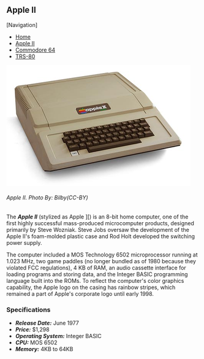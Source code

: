 <!DOCTYPE html>

<html>
 
  <head>
     <meta charset="utf-8">
     <title>Flynn's Retro Computers</title>
  <head>

  <body>

<h2>Apple II</h2>

[Navigation]
<ul>
<li><a href="index.html">Home</a></li>
<li><a href="apple-ii.html">Apple II</a></li>
<li><a href="commodore-64.html">Commodore 64</a></li>
<li><a href="trs-80.html">TRS-80</a></li>
</ul>

<img src="apple-ii.jpg" alt=apple>
<h6>Apple II. <em>Photo By: Bilby(CC-BY)</em></h6>

<p>The <strong><em>Apple II</strong></em> (stylized as Apple ][) is an 8-bit home computer, one of the first highly successful mass-produced microcomputer products, designed primarily by Steve Wozniak. Steve Jobs oversaw the development of the Apple II's foam-molded plastic case and Rod Holt developed the switching power supply.</p>

<p>The computer included a MOS Technology 6502 microprocessor running at 1.023 MHz, two game paddles (no longer bundled as of 1980 because they violated FCC regulations), 4 KB of RAM, an audio cassette interface for loading programs and storing data, and the Integer BASIC programming language built into the ROMs. To reflect the computer's color graphics capability, the Apple logo on the casing has rainbow stripes, which remained a part of Apple's corporate logo until early 1998.</p>


<h3>Specifications</h3>
<ul>
<li><strong><em>Release Date:</strong></em> June 1977</li>
<li><strong><em>Price:</strong></em> $1,298</li>
<li><strong><em>Operating System:</strong></em> Integer BASIC</li>
<li><strong><em>CPU:</strong></em> MOS 6502</li>
<li><strong><em>Memory:</strong></em> 4KB to 64KB</li>
</ul>

</body>

</html>